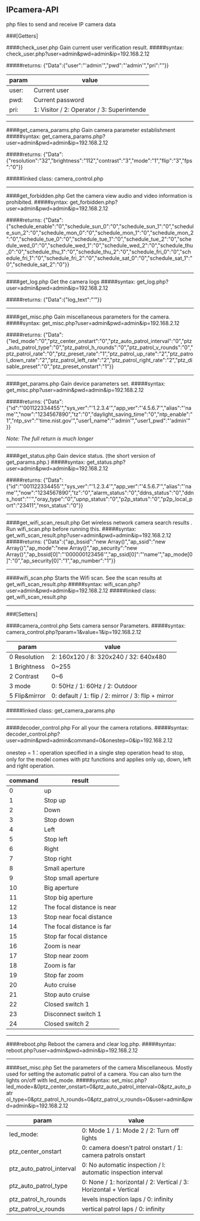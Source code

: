 ## IPcamera-API
php files to send and receive IP camera data

###[Getters]

####check_user.php
Gain current user verification result.
#####syntax:
check_user.php?user=admin&pwd=admin&ip=192.168.2.12

#####returns:
{"Data":{"user":"'admin'","pwd":"'admin'","pri":""}}

param  | value
------------- | -------------
user: |Current user  
pwd: |Current password 
pri: |1: Visitor / 2: Operator / 3: Superintende

-------------

####get_camera_params.php
Gain camera parameter establishment
#####syntax:
get_camera_params.php?user=admin&pwd=admin&ip=192.168.2.12

#####returns:
{"Data":{"resolution":"32","brightness":"112","contrast":"3","mode":"1","flip":"3","fps":"0"}}

#####linked class:
camera_control.php

-------------

####get_forbidden.php
Get the camera view audio and video information is prohibited.
#####syntax:
get_forbidden.php?user=admin&pwd=admin&ip=192.168.2.12

#####returns:
{"Data":{"schedule_enable":"0","schedule_sun_0":"0","schedule_sun_1":"0","schedule_sun_2":"0","schedule_mon_0":"0","schedule_mon_1":"0","schedule_mon_2":"0","schedule_tue_0":"0","schedule_tue_1":"0","schedule_tue_2":"0","schedule_wed_0":"0","schedule_wed_1":"0","schedule_wed_2":"0","schedule_thu_0":"0","schedule_thu_1":"0","schedule_thu_2":"0","schedule_fri_0":"0","schedule_fri_1":"0","schedule_fri_2":"0","schedule_sat_0":"0","schedule_sat_1":"0","schedule_sat_2":"0"}}

------------

####get_log.php
Get the camera logs
#####syntax:
get_log.php?user=admin&pwd=admin&ip=192.168.2.12

#####returns:
{"Data":{"log_text":"'"}}

------------

####get_misc.php
Gain miscellaneous parameters for the camera.
#####syntax:
get_misc.php?user=admin&pwd=admin&ip=192.168.2.12

#####returns:
{"Data":{"led_mode":"0","ptz_center_onstart":"0","ptz_auto_patrol_interval":"0","ptz_auto_patrol_type":"0","ptz_patrol_h_rounds":"0","ptz_patrol_v_rounds":"0","ptz_patrol_rate":"0","ptz_preset_rate":"1","ptz_patrol_up_rate":"2","ptz_patrol_down_rate":"2","ptz_patrol_left_rate":"2","ptz_patrol_right_rate":"2","ptz_disable_preset":"0","ptz_preset_onstart":"1"}}

------------

####get_params.php
Gain device parameters set.
#####syntax:
get_misc.php?user=admin&pwd=admin&ip=192.168.2.12

#####returns:
{"Data":{"id":"'001122334455'","sys_ver":"'1.2.3.4'","app_ver":"'4.5.6.7'","alias":"'name'","now":"1234567890","tz":"0","daylight_saving_time":"0","ntp_enable":"1","ntp_svr":"'time.nist.gov'","user1_name":"'admin'","user1_pwd":"'admin'" }}

<i>Note: The full return is much longer</i>

------------

####get_status.php
Gain device status. (the short version of get_params.php.)
#####syntax:
get_status.php?user=admin&pwd=admin&ip=192.168.2.12

#####returns:
{"Data":{"id":"'001122334455'","sys_ver":"'1.2.3.4'","app_ver":"'4.5.6.7'","alias":"'name'","now":"1234567890","tz":"0","alarm_status":"0","ddns_status":"0","ddns_host":"''","oray_type":"0","upnp_status":"0","p2p_status":"0","p2p_local_port":"23411","msn_status":"0"}}

------------

####get_wifi_scan_result.php
Get wireless network camera search results . Run wifi_scan.php before running this.
#####syntax:
get_wifi_scan_result.php?user=admin&pwd=admin&ip=192.168.2.12
#####returns:
{"Data":{"ap_bssid":"new Array()","ap_ssid":"new Array()","ap_mode":"new Array()","ap_security":"new Array()","ap_bssid[0]":"'000000123456'","ap_ssid[0]":"'name'","ap_mode[0]":"0","ap_security[0]":"1","ap_number":"1"}}

------------

####wifi_scan.php
Starts the Wifi scan. See the scan results at get_wifi_scan_result.php
#####syntax:
wifi_scan.php?user=admin&pwd=admin&ip=192.168.2.12
#####linked class:
get_wifi_scan_result.php

------------

###[Setters]

####camera_control.php
Sets camera sensor Parameters. 
#####syntax:
camera_control.php?param=1&value=1&ip=192.168.2.12

param  | value
------------- | -------------
0 Resolution   | 2: 160x120 / 8: 320x240 / 32: 640x480 
1 Brightness   | 0~255 
2 Contrast|0~6 
3 mode |0: 50Hz / 1: 60Hz / 2: Outdoor
5 Flip&mirror | 0: default / 1: flip / 2: mirror / 3: flip + mirror 

#####linked class:
get_camera_params.php

-------------

####decoder_control.php
For all your the camera rotations.
#####syntax:
decoder_control.php?user=admin&pwd=admin&command=0&onestep=0&ip=192.168.2.12

onestep = 1：operation specified in a single step operation head to stop, only for the model comes with ptz functions and applies only up, down, left and right operation. 

command|result
------------- | -------------
0|up
1|Stop up
2|Down 
3|Stop down
4|Left
5|Stop left
6|Right
7|Stop right
8|Small aperture             
9|Stop small aperture      
10|Big aperture  
11|Stop big aperture        
12|The focal distance is near             
13|Stop near focal distance               
14|The focal distance is far
15|Stop far focal distance  
16|Zoom is near
17|Stop near zoom            
18|Zoom is far   
19|Stop far zoom               
20|Auto cruise    
21|Stop auto cruise           
22|Closed switch 1            
23|Disconnect switch 1     
24|Closed switch 2     

-------------

####reboot.php
Reboot the camera and clear log.php.
#####syntax:
reboot.php?user=admin&pwd=admin&ip=192.168.2.12

------------



####set_misc.php
Set the parameters of the camera Miscellaneous. Mostly used for setting the automatic patrol of a camera. You can also turn the lights on/off with led_mode.
#####syntax:
set_misc.php?led_mode=&0ptz_center_onstart=0&ptz_auto_patrol_interval=0&ptz_auto_patr
ol_type=0&ptz_patrol_h_rounds=0&ptz_patrol_v_rounds=0&user=admin&pwd=admin&ip=192.168.2.12

param  | value
------------- | -------------
led_mode:    | 0: Mode 1 / 1: Mode 2 / 2: Turn off lights 
ptz_center_onstart   | 0: camera doesn't patrol onstart / 1: camera patrols onstart 
ptz_auto_patrol_interval|0: No automatic inspection / l: automatic inspection interval
ptz_auto_patrol_type |0: None / 1: horizontal / 2: Vertical / 3: Horizontal + Vertical 
ptz_patrol_h_rounds | levels inspection laps / 0: infinity
ptz_patrol_v_rounds | vertical patrol laps / 0: infinity
